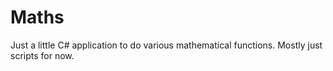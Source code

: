 # Maths

Just a little C# application to do various mathematical functions. Mostly just scripts for now.
